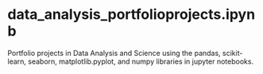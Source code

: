 # data_analysis_portfolioprojects.ipynb
Portfolio projects in Data Analysis and Science using the pandas, scikit-learn, seaborn, matplotlib.pyplot, and numpy libraries in jupyter notebooks.
